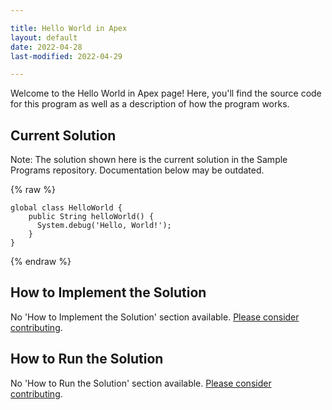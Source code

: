 ```yaml
---

title: Hello World in Apex
layout: default
date: 2022-04-28
last-modified: 2022-04-29

---
```


Welcome to the Hello World in Apex page! Here, you'll find the source code for this program as well as a description of how the program works.

## Current Solution

Note: The solution shown here is the current solution in the Sample Programs repository. Documentation below may be outdated.

{% raw %}

```Apex
global class HelloWorld {
    public String helloWorld() {
      System.debug('Hello, World!');
    }
}

```

{% endraw %}

## How to Implement the Solution

No 'How to Implement the Solution' section available. [Please consider contributing](https://github.com/TheRenegadeCoder/sample-programs-website).

## How to Run the Solution

No 'How to Run the Solution' section available. [Please consider contributing](https://github.com/TheRenegadeCoder/sample-programs-website).